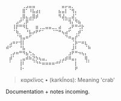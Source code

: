 ```
⠀⠀⠀⠀⠀⢀⣠⣤⣤⠀⠀⠀⠀⠀⠀⠀⠀⣤⡤⣤⡀⠀⠀⠀⠀⠀
⠀⠀⠀⠀⠀⣿⠁⠸⣧⣴⡆⠀⠀⠀⠀⠀⣦⣤⡇⠈⢻⡄⠀⠀⠀⠀
⠀⠀⠀⠀⢀⣿⣄⣠⣿⡾⠀⠀⠀⠀⠀⠀⠻⣼⣄⣀⣼⡁⠀⠀⠀⠀
⠀⠀⠀⣠⠞⢁⡿⠉⠁⠀⠀⠀⠀⠀⠀⠀⠀⠈⠉⢻⡌⠻⣦⠀⠀⠀
⠀⠀⢸⡟⠛⠻⣇⠀⠀⣶⢀⣀⣤⣤⣀⡀⣴⠀⠀⣠⠟⠛⢚⡗⠀⠀
⠀⠀⠈⢷⡀⠀⠘⣧⡴⠟⠋⠁⠀⠀⠈⠉⠛⢦⣴⠋⠀⢀⡾⠁⠀⠀
⠀⠀⠀⠈⢻⣤⠶⠋⠀⠀⠀⠀⠀⠀⠀⠀⠀⠀⠙⠶⣤⡞⠁⠀⠀⠀
⠀⣠⠶⠖⢺⡇⠀⠀⠀⠀⠀⠀⠀⠀⠀⠀⠀⠀⠀⠀⢈⡷⠒⠶⣆⠀
⠾⠋⠀⠀⠘⣧⠀⠀⠀⠀⠀⠀⠀⠀⠀⠀⠀⠀⠀⠀⣸⠇⠀⠀⠈⠷
⠀⢀⡴⠶⠛⠻⣦⢓⣄⠀⠀⠀⠀⠀⠀⠀⠀⠀⠀⣰⠟⠛⠲⢦⡄⠀
⠀⡾⠁⠀⢀⣤⠾⠷⣝⡳⢦⣤⡀⠀⠀⠀⢀⣠⡾⠿⣤⡄⠀⠀⢿⡀
⠀⠁⠀⠀⢸⠇⠀⠀⠈⠙⠓⠶⠶⠶⠶⠚⠋⠁⠀⠀⠀⡇⠀⠀⠈⠁
⠀⠀⠀⠀⠸⠂⠀⠀⠀⠀⠀⠀⠀⠀⠀⠀⠀⠀⠀⠀⠀⠟⠀⠀⠀⠀
```

> καρκῐ́νος • (karkĭ́nos): Meaning 'crab'

Documentation + notes incoming. 
